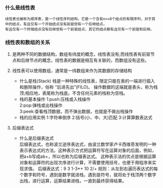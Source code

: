 ### 什么是线性表

    线性表也被称为顺序表，是一个线性序列结构，它是一个含有n>=0个结点的有限序列，对于其中的结点，有且仅有一个开始结点没有前驱但有一个后继结点，
    有且仅有一个终端结点没有后继但有一个前驱结点，其它的结点都有且仅有一个前驱和后继。
    
### 线性表和数组的关系
1. 是两种不同的数据结构，数组有纬度的概念，线性表没有;而线性表有前驱节点和后继节点的概念，线性表的数据是相互有关联的，而数组没有这些。
2. 线性表可以使用数组，通常是一纬数组来作为其数据的存储结构
    
    * 什么是栈(Stack)
      栈是一种特殊的线性表，限定只能在表的一端进行插入和删除操作，俗称 “后进先出”(FILO)。 操作数据的这端就是表头，称为栈顶;相应地，表尾称为栈底。不含任何元素的栈称为空栈。
    * 栈的基本操作
      1:push:压栈或入栈操作  
      2:pop:弹栈或出栈操作   
      3:peek:查看栈顶数据，而不弹出数据，也就是不做出栈操作
    * 栈的应用实例
      1:字符串倒序
      2:括号(小、中、大)匹配
      3:计算算数表达式
3. 后缀表达式

    * 什么是后缀表达式  
      后缀表达式，也称波兰逆序表达式，由波兰数学家卢卡西维奇发明的一种表示表达式的方法。这种表示方式把运算符写在运算对象的后面，例如，把a+b写成ab+，所以也称为后缀表达式。
      这种表示法的优点是根据运算对象和运算符的出现次序进行计算，不需要使用括号，也便于用程序来实现求值。
      后缀表达式：9 3 1-3*+ 10 2/+
      规则：从左到右遍历表达式的每个数字和符号，遇到是数字就进栈，遇到是符号，就将处于栈顶两个数字出栈，进行运算，运算结果进栈，一直到最终获得结果。

      

